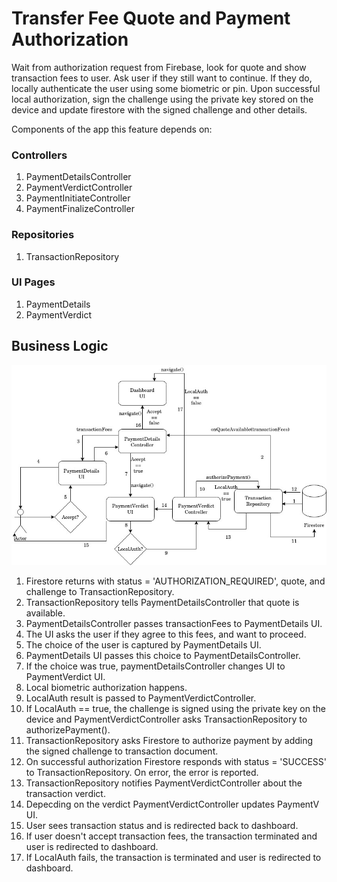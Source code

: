 # Transfer Fee Quote and Payment Authorization

Wait from authorization request from Firebase, look for quote and show transaction fees to user. Ask user if they still want to continue. If they do, locally authenticate the user using some biometric or pin. Upon successful local authorization, sign the challenge using the private key stored on the device and update firestore with the signed challenge and other details.

Components of the app this feature depends on:
   
### Controllers

1. PaymentDetailsController
2. PaymentVerdictController
3. PaymentInitiateController
4. PaymentFinalizeController

### Repositories

1. TransactionRepository 

### UI Pages

1. PaymentDetails
2. PaymentVerdict

## Business Logic

![](../images/payment_verdict.jpg)


1. Firestore returns with status = 'AUTHORIZATION_REQUIRED', quote, and challenge to TransactionRepository.
2. TransactionRepository tells PaymentDetailsController that quote is available.
3. PaymentDetailsController passes transactionFees to PaymentDetails UI.
4. The UI asks the user if they agree to this fees, and want to proceed.
5. The choice of the user is captured by PaymentDetails UI. 
6. PaymentDetails UI passes this choice to PaymentDetailsController.
7. If the choice was true, paymentDetailsController changes UI to PaymentVerdict UI.
8. Local biometric authorization happens.
9. LocalAuth result is passed to PaymentVerdictController.
10. If LocalAuth == true, the challenge is signed using the private key on the device and PaymentVerdictController asks TransactionRepository to authorizePayment().
11. TransactionRepository asks Firestore to authorize payment by adding the signed challenge to transaction document.
12. On successful authorization Firestore responds with status = 'SUCCESS' to TransactionRepository. On error, the error is reported.
13. TransactionRepository notifies PaymentVerdictController about the transaction verdict.
14. Depecding on the verdict PaymentVerdictController updates PaymentV UI.
15. User sees transaction status and is redirected back to dashboard. 
16. If user doesn't accept transaction fees, the transaction terminated and user is redirected to dashboard.
17. If LocalAuth fails, the transaction is terminated and user is redirected to dashboard.
